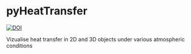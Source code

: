 # pyHeatTransfer

[![DOI](https://zenodo.org/badge/80059877.svg)](https://zenodo.org/badge/latestdoi/80059877)

Vizualise heat transfer in 2D and 3D objects under various atmospheric conditions

